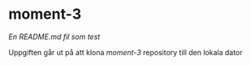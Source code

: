 # moment-3

_En README.md fil som test_

Uppgiften går ut på att klona *_moment-3_* repository till den lokala dator
